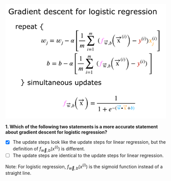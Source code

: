 ![](./Images/W3Q3Img1.png)

**1. Which of the following two statements is a more accurate statement about gradient descent for logistic regression?**
- [x] The update steps look like the update steps for linear regression, but the definition of $f_{\vec{w},b}(x^{(i)})$ is different.
- [ ] The update steps are identical to the update steps for linear regression.

Note: For logistic regression, $f_{\vec{w},b}(x^{(i)})$ is the sigmoid function instead of a straight line.